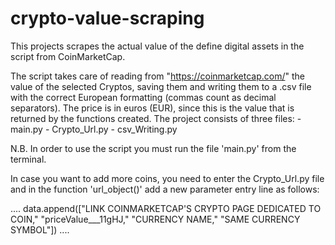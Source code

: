 # crypto-value-scraping
This projects scrapes the actual value of the define digital assets in the script from CoinMarketCap.

The script takes care of reading from "https://coinmarketcap.com/" the value of the selected Cryptos, saving them and writing them to a .csv file with the correct European formatting (commas count as decimal separators). The price is in euros (EUR), since this is the value that is returned by the functions created.
The project consists of three files:
	- main.py
	- Crypto_Url.py
	- csv_Writing.py

N.B. In order to use the script you must run the file 'main.py' from the terminal.

In case you want to add more coins, you need to enter the Crypto_Url.py file and in the function 'url_object()' add a new parameter entry line as follows:

....
	data.append(["LINK COINMARKETCAP'S CRYPTO PAGE DEDICATED TO COIN," "priceValue___11gHJ," "CURRENCY NAME," "SAME CURRENCY SYMBOL"])
....
